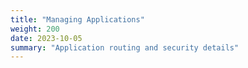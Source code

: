 ```yaml
---
title: "Managing Applications"
weight: 200
date: 2023-10-05
summary: "Application routing and security details"
---
```


